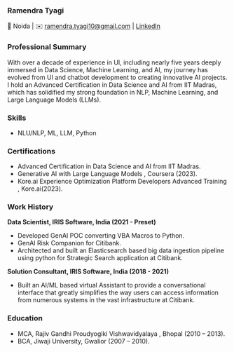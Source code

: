 ###  Ramendra Tyagi 
📍 Noida | ✉️ ramendra.tyagi10@gmail.com | [LinkedIn](https://www.linkedin.com/in/ramendra-tyagi-47796a59/)
### Professional Summary
With over a decade of experience in UI, including nearly five years deeply immersed in Data Science, Machine Learning, and AI, my journey has evolved from UI and chatbot development to creating innovative AI projects. I hold an Advanced Certification in Data Science and AI from IIT Madras, which has solidified my strong foundation in NLP, Machine Learning, and Large Language Models (LLMs).
### Skills
- NLU/NLP, ML, LLM, Python
### Certifications
- Advanced Certification in Data Science and AI from IIT Madras.
- Generative AI with Large Language Models , Coursera (2023).
- Kore.ai Experience Optimization Platform Developers Advanced Training , Kore.ai(2023).

###  Work History
**Data Scientist, IRIS Software, India (2021 - Preset)**
  - Developed GenAI POC converting VBA Macros to Python.
  - GenAI Risk Companion for Citibank.
  - Architected and built an Elasticsearch based big data ingestion pipeline using python for Strategic Search application at Citibank.

**Solution Consultant, IRIS Software, India (2018 - 2021)**
- Built an AI/ML based virtual Assistant to provide a conversational interface that greatly simplifies the way users can access information from numerous systems in the vast infrastructure at Citibank.

### Education
- MCA, Rajiv Gandhi Proudyogiki Vishwavidyalaya , Bhopal (2010 – 2013).
- BCA, Jiwaji University, Gwalior (2007 – 2010).

